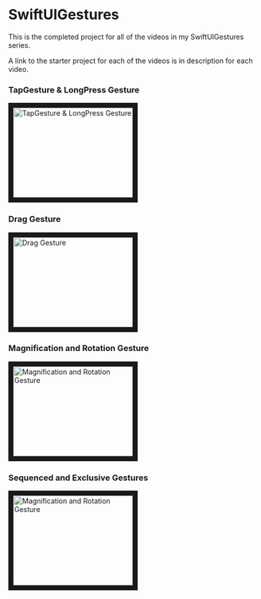 # SwiftUIGestures

This is the completed project for all of the videos in my SwiftUIGestures series.

A link to the starter project for each of the videos is in description for each video.

### TapGesture & LongPress Gesture
<a href="http://www.youtube.com/watch?feature=player_embedded&v=E44Way0SRwM
" target="_blank"><img src="http://img.youtube.com/vi/E44Way0SRwM/0.jpg" 
alt="TapGesture & LongPress Gesture" width="240" height="180" border="10" /></a>

### Drag Gesture
<a href="http://www.youtube.com/watch?feature=player_embedded&v=2ZK5wfbvvS4
" target="_blank"><img src="http://img.youtube.com/vi/2ZK5wfbvvS4/0.jpg" 
alt="Drag Gesture" width="240" height="180" border="10" /></a>

### Magnification and Rotation Gesture
<a href="http://www.youtube.com/watch?feature=player_embedded&v=-pok--jpGIQ
" target="_blank"><img src="http://img.youtube.com/vi/-pok--jpGIQ/0.jpg" 
alt="Magnification and Rotation Gesture" width="240" height="180" border="10" /></a>

### Sequenced and Exclusive Gestures
<a href="http://www.youtube.com/watch?feature=player_embedded&v=Jq3MrVeVK-0
" target="_blank"><img src="http://img.youtube.com/vi/Jq3MrVeVK-0/0.jpg" 
alt="Magnification and Rotation Gesture" width="240" height="180" border="10" /></a>